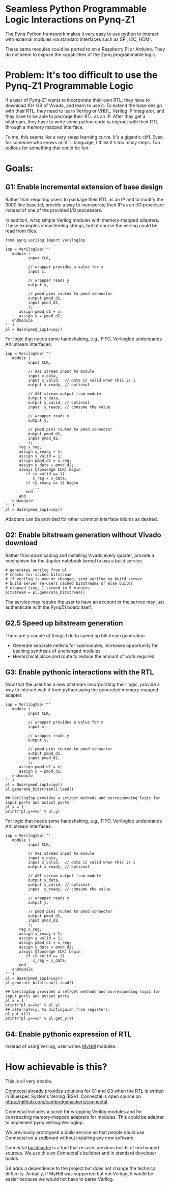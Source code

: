 Seamless Python Programmable Logic Interactions on Pynq-Z1
==========================================================

The Pynq Python framework makes it very easy to use python to interact
with external modules via standard interfaces such as SPI, I2C, HDMI.

These same modules could be ported to on a Raspberry Pi or
Arduino. They do not seem to expose the capabilities of the Zynq
programmable logic.

# Problem: It's too difficult to use the Pynq-Z1 Programmable Logic

If a user of Pynq-Z1 wants to incorporate their own RTL, they have to
download 10+ GB of Vivado, and learn to use it. To  extend the base
design with their RTL, they need to learn Verilog or VHDL, Verilog IP
Integrator, and they have to be able to package their RTL as an
IP. After they get a bitstream, they have to write some python code to
interact with their RTL through a memory mapped interface.

To me, this seems like a very steep learning curve. It's a gigantic
cliff. Even for someone who knows an RTL language, I think it's too
many steps. Too tedious for something that could be fun.

# Goals:

## G1: Enable incremental extension of base design

Rather than requiring users to package their RTL as an IP and to
modify the 3000 line base.tcl, provide a way to incorporate their IP
as an I/O processor instead of one of the provided I/O processors.

In addition, wrap simple Verilog modules with memory-mapped
adapters. These examples show Verilog strings, but of course the
verilog could be read from files.

    from pynq.verilog import VerilogIop

    iop = VerilogIop('''
       module (
              input CLK,

              // wrapper provides a value for x
              input x,

              // wrapper reads y
              output y,
              
              // pmod pins routed to pmod connector
              output pmod_d1,
              input pmod_d2,
              );
          assign pmod_d1 = x;
          assign y = pmod_d2;
       endmodule
    ''')
    pl = Base(pmod_iop1=iop))

For logic that needs some handshaking, e.g., FIFO, VerilogIop understands AXI stream interfaces:

    iop = VerilogIop('''
       module (
              input CLK,

              // AXI stream input to module
              input x_data,
              input x_valid,  // data is valid when this is 1
              output x_ready, // optional

              // AXI stream output from module
              output y_data,
              output y_valid, // optional
              input  y_ready, // consume the value

              // wrapper reads y
              output y,
              
              // pmod pins routed to pmod connector
              output pmod_d1,
              input pmod_d2,
              );
          reg x_reg;
          assign x_ready = 1;
          assign y_valid = 1;
          assign pmod_d1 = x_reg;
          assign y_data = pmod_d2;
          always @(posedge CLK) begin
             if (x_valid == 1)
                x_reg = x_data;
             if (y_ready == 1) begin
                ...
             end
          end                 
       endmodule
    ''')
    pl = Base(pmod_iop1=iop))

Adapters can be provided for other common interface idioms as desired.

## G2: Enable bitstream generation without Vivado download

Rather than downloading and installing Vivado every quarter, provide a
mechanism for the Jupiter notebook kernel to use a build service. 

    # generates verilog from pl
    # checks for cached bitstream
    # if verilog is new or changed, send verilog to build server
    # build server re-users cached bitstreams or else builds
    # elapsed time, 1 second to 5 minutes
    bitstream = pl.generate_bitstream()

The service may require the user to have an account or the servce may
just authenticate with the PynqZ1 board itself.

## G2.5 Speed up bitstream generation

There are a couple of things I do to speed up bitstream generation

 * Generate separate netlists for submodules, increases opportunity for caching synthesis of unchanged modules
 * Hierarchical place and route to reduce the amount of work required

## G3: Enable pythonic interactions with the RTL

Now that the user has a new bitstream incorporating their logic,
provide a way to interact with it from python using the generated
memory-mapped adapter.

    iop = VerilogIop('''
       module (
              input CLK,

              // wrapper provides a value for x
              input x,

              // wrapper reads y
              output y,
              
              // pmod pins routed to pmod connector
              output pmod_d1,
              input pmod_d2,
              );
          assign pmod_d1 = x;
          assign y = pmod_d2;
       endmodule
    ''')
    pl = Base(pmod_iop1=iop))
    pl.generate_bitstream().load()

    ## VerilogIop provides a set/get methods and corresponding logic for input ports and output ports
    pl.x = 1
    print("pl.y==%d' % pl.y)


For logic that needs some handshaking, e.g., FIFO, VerilogIop understands AXI stream interfaces:

    iop = VerilogIop('''
       module (
              input CLK,

              // AXI stream input to module
              input x_data,
              input x_valid,  // data is valid when this is 1
              output x_ready, // optional

              // AXI stream output from module
              output y_data,
              output y_valid, // optional
              input  y_ready, // consume the value

              // wrapper reads y
              output y,
              
              // pmod pins routed to pmod connector
              output pmod_d1,
              input pmod_d2,
              );
          reg x_reg;
          assign x_ready = 1;
          assign y_valid = 1;
          assign pmod_d1 = x_reg;
          assign y_data = pmod_d2;
          always @(posedge CLK) begin
             if (x_valid == 1)
                x_reg = x_data;
          end                 
       endmodule
    ''')
    pl = Base(pmod_iop1=iop))
    pl.generate_bitstream().load()

    ## VerilogIop provides a set/get methods and corresponding logic for input ports and output ports
    pl.x = 1
    print("pl.y==%d' % pl.y)
    ## alternately, to distinguish from registers:
    pl.put_x(1)
    print("pl.y==%d' % pl.get_y())

## G4: Enable pythonic expression of RTL

Instead of using Verilog, user writes [MyHdl](http://www.myhdl.org) modules.

# How achievable is this?

This is all very doable.

[Connectal](http://www.connectal.org) already provides solutions for
G1 and G3 when the RTL is written in Bluespec Systems Verilog
(BSV). Connectal is open source on
https://github.com/cambridgehackers/connectal.

Connectal includes a script for wrapping Verilog modules and for
constructing memory-mapped adapters for modules. This could be adapter
to implement pynq.verilog.VerilogIop.

We previously prototyped a build service so that people could use
Connectal on a zedboard without installing any new software.

Connectal [buildcache](https://github.com/cambridgehackers/buildcache)
is a tool that re-uses previous builds of unchanged sources. We use
this on Connectal's buildbot and in standard developer builds.

G4 adds a dependence to the project but does not change the technical
difficulty. Actually, if MyHdl was supported but not Verilog, it would
be easier because we would not have to parse Verilog.

